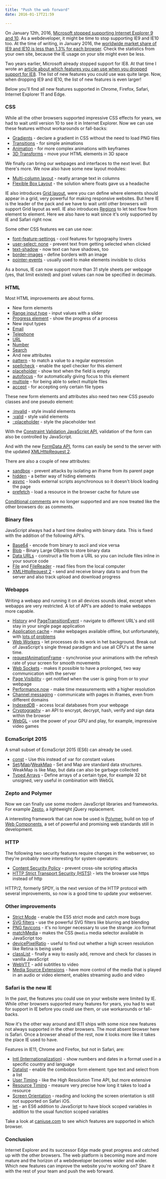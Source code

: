 ```yaml
---
title: "Push the web forward"
date: 2016-01-17T21:59

---
```


On January 12th, 2016, [Microsoft stopped supporting Internet Explorer 9 and 10](https://www.microsoft.com/en-us/WindowsForBusiness/End-of-IE-support). As a webdeveloper, it might be time to stop supporting IE9 and IE10 too. At the time of writing, in January 2016, the [worldwide market share of IE9 and IE10 is less than 1.3% for each browser](http://gs.statcounter.com/#browser_version_partially_combined-ww-monthly-201501-201601). Check the statistics from your own site, because the IE usage on your site might even be less.

Two years earlier, Microsoft already stopped support for IE8. At that time I wrote an [article about which features you can use
when you dropped support for IE8](http://www.bitstorm.org/weblog/2013-12/Drop_support_for_Internet_Explorer_8_and_use_these_features.html). The list of new features you could use was quite large. Now, when dropping IE9 and IE10, the list of new features is even larger!

Below you'll find all new features supported in Chrome, Firefox, Safari, Internet Explorer 11 and Edge.

### CSS

While all the other browsers supported impressive CSS effects for years, we had to wait until version 10 to see it in Internet Explorer. Now we can use these features without workarounds or fall-backs:

* [Gradients](https://developer.mozilla.org/en-US/docs/Web/CSS/CSS_Images/Using_CSS_gradients) - declare a gradient in CSS without the need to load PNG files
* [Transitions](https://developer.mozilla.org/en-US/docs/Web/CSS/CSS_Transitions/Using_CSS_transitions) - for simple animations
* [Animation](https://developer.mozilla.org/en-US/docs/Web/CSS/CSS_Animations/Using_CSS_animations) - for more complex animations with keyframes
* [3D Transforms](https://developer.mozilla.org/en-US/docs/Web/CSS/transform) - move your HTML elements in 3D space

We finally can bring our webpages and interfaces to the next level. But there's more. We now also have some new layout modules:

* [Multi-column layout](https://developer.mozilla.org/en-US/docs/Web/CSS/CSS_Columns/Using_multi-column_layouts) - neatly arrange text in columns
* [Flexible Box Layout](https://developer.mozilla.org/en-US/docs/Web/CSS/CSS_Flexible_Box_Layout/Using_CSS_flexible_boxes) - the solution where floats gave us a headache

IE also introduces [Grid layout](https://msdn.microsoft.com/en-us/library/hh673533(v=vs.85).aspx), were you can define where elements should appear in a grid, very powerful for making responsive websites. But here IE is the leader of the pack and we have to wait until other browsers will support Grid layout as well. IE also introduces [Regions](https://msdn.microsoft.com/en-us/library/hh772715(v=vs.85).aspx) to let text flow from element to element. Here we also have to wait since it's only supported by IE and Safari right now.

Some other CSS features we can use now:

* [font-feature-settings](https://developer.mozilla.org/en-US/docs/Web/CSS/font-feature-settings) - cool features for typography lovers
* [user-select: none](https://developer.mozilla.org/en-US/docs/Web/CSS/user-select) - prevent text from getting selected when clicked
* [text-shadow](https://developer.mozilla.org/en-US/docs/Web/CSS/text-shadow) - now text can have shadows, too
* [border-images](https://developer.mozilla.org/en-US/docs/Web/CSS/border-image) - define borders with an image
* [pointer-events](https://developer.mozilla.org/en-US/docs/Web/CSS/pointer-events) - usually used to make elements invisible to clicks

As a bonus, IE can now support more than 31 style sheets per webpage (yes, that limit existed) and pixel values can now be specified in decimals.

### HTML

Most HTML improvements are about forms.

* New form elements
 * [Range input type](https://developer.mozilla.org/en-US/docs/Web/HTML/Element/input) - input values with a slider
 * [Progress element](https://developer.mozilla.org/en-US/docs/Web/HTML/Element/progress) - show the progress of a process
* New input types
 * [Email](https://developer.mozilla.org/en-US/docs/Web/HTML/Element/input)
 * [Telephone](https://developer.mozilla.org/en-US/docs/Web/HTML/Element/input)
 * [URL](https://developer.mozilla.org/en-US/docs/Web/HTML/Element/input)
 * [Number](https://developer.mozilla.org/en-US/docs/Web/HTML/Element/input)
 * [Search](https://developer.mozilla.org/en-US/docs/Web/HTML/Element/input)
* And new attributes
 * [pattern](https://developer.mozilla.org/en-US/docs/Web/HTML/Element/input) - to match a value to a regular expression
 * [spellcheck](https://developer.mozilla.org/en-US/docs/Web/HTML/Element/input) - enable the spell checker for this element
 * [placeholder](https://developer.mozilla.org/en-US/docs/Web/HTML/Element/input) - show text when the field is empty
 * [autofocus](https://developer.mozilla.org/en-US/docs/Web/HTML/Element/input) - for automatically giving focus to this element
 * [multiple](https://developer.mozilla.org/en-US/docs/Web/HTML/Element/input) - for being able to select multiple files
 * [accept](https://developer.mozilla.org/en-US/docs/Web/HTML/Element/input) - for accepting only certain file types

These new form elements and attributes also need two new CSS pseudo classes and one pseudo element:

* [:invalid](https://developer.mozilla.org/en-US/docs/Web/CSS/:invalid) - style invalid elements
* [:valid](https://developer.mozilla.org/en-US/docs/Web/CSS/:valid) - style valid elements
* [::placeholder](https://developer.mozilla.org/en-US/docs/Web/CSS/::placeholder) - style the placeholder text

With the [Constraint Validation JavaScript API](https://developer.mozilla.org/en-US/docs/Web/Guide/HTML/HTML5/Constraint_validation), validation of the form can also be controlled by JavaScript.

And with the new [FormData API](https://developer.mozilla.org/en-US/docs/Web/API/FormData), forms can easily be send to the server with the updated [XMLHttpRequest 2](https://developer.mozilla.org/en-US/docs/Web/API/XMLHttpRequest).

There are also a couple of new attributes:

* [sandbox](https://msdn.microsoft.com/en-us/library/hh772930(v=vs.85).aspx) - prevent attacks by isolating an iframe from its parent page
* [hidden](https://developer.mozilla.org/en-US/docs/Web/HTML/Global_attributes/hidden) - a better way of hiding elements
* [async](https://msdn.microsoft.com/en-us/library/hh673524(v=vs.85).aspx) - loads external scripts asynchronous so it doesn't block loading the page
* [prefetch](https://developer.mozilla.org/en-US/docs/Web/HTTP/Link_prefetching_FAQ) - load a resource in the browser cache for future use

[Conditional comments](https://msdn.microsoft.com/en-us/library/ms537512(v=vs.85).aspx) are no longer supported and are now treated like the other browsers do: as comments.

### Binary files

JavaScript always had a hard time dealing with binary data. This is fixed with the addition of the following API's.

* [Base64](https://developer.mozilla.org/en-US/Add-ons/SDK/High-Level_APIs/base64) - encode from binary to ascii and vice versa
* [Blob](https://developer.mozilla.org/en-US/docs/Web/API/Blob) - Binary Large OBjects to store binary data
* [Data URLs](https://developer.mozilla.org/en-US/docs/Web/HTTP/data_URIs) - construct a file from a URL so you can include files inline in your source code
* [File](https://developer.mozilla.org/en-US/docs/Web/API/File) and [FileReader](https://developer.mozilla.org/en-US/docs/Web/API/FileReader) - read files from the local computer
* [XMLHttpRequest 2](https://developer.mozilla.org/en-US/docs/Web/API/XMLHttpRequest) - send and receive binary data to and from the server and also track upload and download progress

### Webapps

Writing a webapp and running it on all devices sounds ideal, except when webapps are very restricted. A lot of API's are added to make webapps more capable.

* [History](https://developer.mozilla.org/en-US/docs/Web/API/History) and [PageTransitionEvent](https://developer.mozilla.org/en-US/docs/Web/API/PageTransitionEvent) - navigate to different URL's and still stay in your single page application
* [Application cache](https://developer.mozilla.org/en-US/docs/Web/HTML/Using_the_application_cache) - make webpages available offline, but unfortunately, with [lots of problems](http://alistapart.com/article/application-cache-is-a-douchebag)
* [Web Workers](https://developer.mozilla.org/en-US/docs/Web/API/Web_Workers_API/Using_web_workers) - let processes do its work in het background. Break out of JavaScript's single thread paradigm and use all CPU's at the same time.
* [requestAnimationFrame](https://developer.mozilla.org/en-US/docs/Web/API/window/requestAnimationFrame) - synchronise your animations with the refresh rate of your screen for smooth movements
* [Web Sockets](https://developer.mozilla.org/en-US/docs/Web/API/WebSocket) - makes it possible to have a prolonged, two way communication with the server
* [Page Visibility](https://developer.mozilla.org/en-US/docs/Web/API/Page_Visibility_API) - get notified when the user is going from or to your webpage
* [Performance.now](https://developer.mozilla.org/en-US/docs/Web/API/Performance/now) - make time measurements with a higher resolution
* [Channel messaging](https://developer.mozilla.org/en-US/docs/Web/API/Channel_Messaging_API/Using_channel_messaging) - communicate with pages in iframes, even from different domains
* [IndexedDB](https://developer.mozilla.org/en-US/docs/Web/API/IndexedDB_API) - access local databases from your webpage
* [Cryptography](https://developer.mozilla.org/en-US/docs/Web/API/Window/crypto) - an API to encrypt, decrypt, hash, verify and sign data within the browser
* [WebGL](https://developer.mozilla.org/en-US/docs/Web/API/WebGL_API) - use the power of your GPU and play, for example, impressive video games

### EcmaScript 2015

A small subset of EcmaScript 2015 (ES6) can already be used.

* [const](https://developer.mozilla.org/en-US/docs/Web/JavaScript/Reference/Statements/const) - Use this instead of var for constant values
* [Set](https://developer.mozilla.org/en-US/docs/Web/JavaScript/Reference/Global_Objects/Set)/[Map](https://developer.mozilla.org/en-US/docs/Web/JavaScript/Reference/Global_Objects/Map)/[WeakMap](https://developer.mozilla.org/en-US/docs/Web/JavaScript/Reference/Global_Objects/WeakMap) - Set and Map are standard data structures. WeakMap is like Map, but data can also be garbage collected
* [Typed Arrays](https://developer.mozilla.org/en-US/docs/Web/JavaScript/Reference/Global_Objects/TypedArray) - Define arrays of a certain type, for example 32 bit unsigned, very useful in combination with WebGL

### Zepto and Polymer

Now we can finally use some modern JavaScript libraries and frameworks. For example [Zepto](http://zeptojs.com/), a lightweight jQuery replacement. 

A interesting framework that can now be used is [Polymer](https://www.polymer-project.org/), build on top of [Web Components](https://developer.mozilla.org/en-US/docs/Web/Web_Components), a set of powerful and promising web standards still in development.

### HTTP

The following two security features require changes in the webserver, so they're probably more interesting for system operators:

* [Content Security Policy](https://developer.mozilla.org/en-US/docs/Web/Security/CSP/Using_Content_Security_Policy) - prevent cross-site scripting attacks
* [HTTP Strict Transport Security (HSTS)](https://developer.mozilla.org/en-US/docs/Web/Security/HTTP_strict_transport_security) - lets the browser use https instead of http

HTTP/2, formerly SPDY, is the next version of the HTTP protocol with several improvements, so now is a good time to update your webserver.

### Other improvements

* [Strict Mode](https://developer.mozilla.org/en-US/docs/Web/JavaScript/Reference/Strict_mode) - enable the ES5 strict mode and catch more bugs
* [SVG filters](https://developer.mozilla.org/en-US/docs/Web/SVG/Tutorial/SVG_Filters_Tutorial) - use the powerful SVG filters like blurring and blending
* [PNG favicons](http://blogs.msdn.com/b/ieinternals/archive/2013/09/08/internet-explorer-favicons-png-link-rel-icon-caching.aspx) - it's no longer necessary to use the strange .ico format
* [matchMedia](https://developer.mozilla.org/en-US/docs/Web/API/Window/matchMedia) - makes the CSS `@media` media selector available in JavaScript too
* [devicePixelRatio](https://developer.mozilla.org/en-US/docs/Web/API/Window/devicePixelRatio) - useful to find out whether a high screen resolution like Retina is being used
* [classList](https://developer.mozilla.org/en-US/docs/Web/API/Element/classList) - finally a way to easily add, remove and check for classes in vanilla JavaScript
* [WebVTT](https://developer.mozilla.org/en-US/docs/Web/API/Web_Video_Text_Tracks_Format) - add subtitles to video
* [Media Source Extensions](https://developer.mozilla.org/en-US/docs/Web/API/Media_Source_Extensions_API) - have more control of the media that is played in an audio or video element, enables streaming audio and video

### Safari is the new IE

In the past, the features you could use on your website were limited by IE. While other browsers supported many features for years, you had to wait for support in IE before you could use them, or use workarounds or fall-backs.

Now it's the other way around and IE11 ships with some nice new features not always supported in the other browsers. The most absent browser here is Safari. Once a browser ahead of the rest, now it looks more like it takes the place IE used to have.

Features in IE11, Chrome and Firefox, but not in Safari, are:

* [Intl (Internationalization)](https://developer.mozilla.org/en-US/docs/Web/JavaScript/Reference/Global_Objects/Intl) - show numbers and dates in a format used in a specific country and language
* [Datalist](https://developer.mozilla.org/en-US/docs/Web/HTML/Element/datalist) - enable the combobox form element: type text and select from a list
* [User Timing](https://developer.mozilla.org/en-US/docs/Web/API/User_Timing_API/Using_the_User_Timing_API) - like the High Resolution Time API, but more extensive
* [Resource Timing](https://developer.mozilla.org/en-US/docs/Web/API/Resource_Timing_API/Using_the_Resource_Timing_API) - measure very precise how long it takes to load a resource
* [Screen Orientation](https://developer.mozilla.org/en-US/docs/Web/API/Screen/orientation) - reading and locking the screen orientation is still not supported on Safari iOS.
* [let](https://developer.mozilla.org/en-US/docs/Web/JavaScript/Reference/Statements/let) - an ES6 addition to JavaScript to have block scoped variables in addition to the usual function scoped variables

Take a look at [caniuse.com](http://caniuse.com/) to see which features are supported in which browser.

### Conclusion

Internet Explorer and its successor Edge made great progress and catched up with the other browsers. The web platform is becoming more and more mature and the horizon of a webdeveloper becomes wider and wider. Which new features can improve the website you're working on? Share it with the rest of your team and push the web forward.


